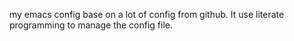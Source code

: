 my emacs config base on a lot of config from github.
It use literate programming to manage the config file.
